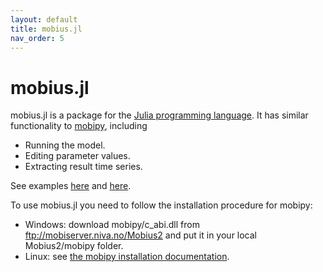 ```yaml
---
layout: default
title: mobius.jl
nav_order: 5
---
```


# mobius.jl

mobius.jl is a package for the [Julia programming language](https://julialang.org/). It has similar functionality to [mobipy](../mobipydocs/mobipy.html), including

- Running the model.
- Editing parameter values.
- Extracting result time series.

See examples [here](https://github.com/NIVANorge/Mobius2/blob/main/example_notebooks/basic_julia.ipynb) and [here](https://github.com/NIVANorge/Mobius2/blob/main/example_notebooks/nivafjord_julia.ipynb).

To use mobius.jl you need to follow the installation procedure for mobipy:
- Windows: download mobipy/c_abi.dll from ftp://mobiserver.niva.no/Mobius2 and put it in your local Mobius2/mobipy folder.
- Linux: see [the mobipy installation documentation](../mobipydocs/linux_install.html).